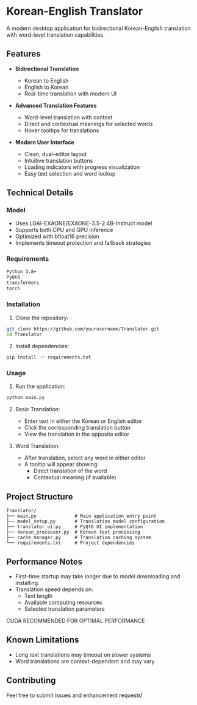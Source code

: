 # Korean-English Translator

A modern desktop application for bidirectional Korean-English translation with word-level translation capabilities.

## Features

- **Bidirectional Translation**
  - Korean to English
  - English to Korean
  - Real-time translation with modern UI

- **Advanced Translation Features**
  - Word-level translation with context
  - Direct and contextual meanings for selected words
  - Hover tooltips for translations

- **Modern User Interface**
  - Clean, dual-editor layout
  - Intuitive translation buttons
  - Loading indicators with progress visualization
  - Easy text selection and word lookup

## Technical Details

### Model
- Uses LGAI-EXAONE/EXAONE-3.5-2.4B-Instruct model
- Supports both CPU and GPU inference
- Optimized with bfloat16 precision
- Implements timeout protection and fallback strategies

### Requirements

```bash
Python 3.8+
PyQt6
transformers
torch
```

### Installation

1. Clone the repository:
```bash
git clone https://github.com/yourusername/Translator.git
cd Translator
```

2. Install dependencies:
```bash
pip install -r requirements.txt
```

### Usage

1. Run the application:
```bash
python main.py
```

2. Basic Translation:
   - Enter text in either the Korean or English editor
   - Click the corresponding translation button
   - View the translation in the opposite editor

3. Word Translation:
   - After translation, select any word in either editor
   - A tooltip will appear showing:
     - Direct translation of the word
     - Contextual meaning (if available)

## Project Structure

```
Translator/
├── main.py              # Main application entry point
├── model_setup.py       # Translation model configuration
├── translator_ui.py     # PyQt6 UI implementation
├── korean_processor.py  # Korean text processing
├── cache_manager.py     # Translation caching system
└── requirements.txt     # Project dependencies
```

## Performance Notes

- First-time startup may take longer due to model downloading and installing.
- Translation speed depends on:
  - Text length
  - Available computing resources
  - Selected translation parameters
  
CUDA RECOMMENDED FOR OPTIMAL PERFORMANCE

## Known Limitations

- Long text translations may timeout on slower systems
- Word translations are context-dependent and may vary

## Contributing

Feel free to submit issues and enhancement requests! 